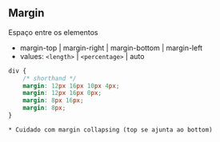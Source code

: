 ## Margin 

Espaço entre os elementos

- margin-top | margin-right | margin-bottom | margin-left
- values: `<length>` | `<percentage>` | auto

```css
div {
    /* shorthand */
    margin: 12px 16px 10px 4px;
    margin: 12px 16px 0px;
    margin: 8px 16px;
    margin: 8px;
}
```

    * Cuidado com margin collapsing (top se ajunta ao bottom)

